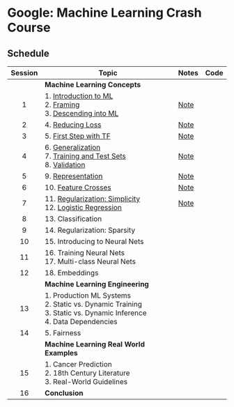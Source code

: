 # Google: Machine Learning Crash Course

## Schedule
| Session 	| Topic                                                                                                                                                                                                                                                                                                                                                       	| Notes                                                                                                                                    	| Code 	|
|:-------:	|-------------------------------------------------------------------------------------------------------------------------------------------------------------------------------------------------------------------------------------------------------------------------------------------------------------------------------------------------------------	|------------------------------------------------------------------------------------------------------------------------------------------	|:----:	|
|         	| **Machine Learning Concepts**                                                                                                                                                                                                                                                                                                                               	|                                                                                                                                          	|      	|
|    1    	| 1. [Introduction to ML](https://developers.google.com/machine-learning/crash-course/ml-intro)</br> 2. [Framing](https://developers.google.com/machine-learning/crash-course/framing/video-lecture)</br> 3. [Descending into ML](https://developers.google.com/machine-learning/crash-course/descending-into-ml/video-lecture)                               	| [Note](https://github.com/RichoHan/course-training/tree/google-ml-crash-course/artificial-intelligence/google-ml-crash-course/session-1) 	|      	|
|    2    	| 4. [Reducing Loss](https://developers.google.com/machine-learning/crash-course/reducing-loss/video-lecture)                                                                                                                                                                                                                                                 	| [Note](https://github.com/RichoHan/course-training/tree/google-ml-crash-course/artificial-intelligence/google-ml-crash-course/session-2) 	|      	|
|    3    	| 5. [First Step with TF](https://developers.google.com/machine-learning/crash-course/first-steps-with-tensorflow/video-lecture)                                                                                                                                                                                                                              	| [Note](https://github.com/RichoHan/course-training/tree/google-ml-crash-course/artificial-intelligence/google-ml-crash-course/session-3) 	|      	|
|    4    	| 6. [Generalization](https://developers.google.com/machine-learning/crash-course/generalization/video-lecture)</br> 7. [Training and Test Sets](https://developers.google.com/machine-learning/crash-course/training-and-test-sets/video-lecture)</br> 8. [Validation](https://developers.google.com/machine-learning/crash-course/validation/video-lecture) 	| [Note](https://github.com/RichoHan/course-training/tree/google-ml-crash-course/artificial-intelligence/google-ml-crash-course/session-4) 	|      	|
|    5    	| 9. [Representation](https://developers.google.com/machine-learning/crash-course/representation/video-lecture)                                                                                                                                                                                                                                               	| [Note](https://github.com/RichoHan/course-training/tree/google-ml-crash-course/artificial-intelligence/google-ml-crash-course/session-5) 	|      	|
|    6    	| 10. [Feature Crosses](https://developers.google.com/machine-learning/crash-course/feature-crosses/video-lecture)                                                                                                                                                                                                                                            	| [Note](https://github.com/RichoHan/course-training/tree/google-ml-crash-course/artificial-intelligence/google-ml-crash-course/session-6) 	|      	|
|    7    	| 11. [Regularization: Simplicity](https://developers.google.com/machine-learning/crash-course/regularization-for-simplicity/playground-exercise-overcrossing)</br> 12. [Logistic Regression](https://developers.google.com/machine-learning/crash-course/logistic-regression/video-lecture)                                                                  	| [Note](https://github.com/RichoHan/course-training/tree/google-ml-crash-course/artificial-intelligence/google-ml-crash-course/session-7) 	|      	|
|    8    	| 13. Classification                                                                                                                                                                                                                                                                                                                                          	|                                                                                                                                          	|      	|
|    9    	| 14. Regularization: Sparsity                                                                                                                                                                                                                                                                                                                                	|                                                                                                                                          	|      	|
|    10   	| 15. Introducing to Neural Nets                                                                                                                                                                                                                                                                                                                              	|                                                                                                                                          	|      	|
|    11   	| 16. Training Neural Nets</br> 17. Multi-class Neural Nets                                                                                                                                                                                                                                                                                                   	|                                                                                                                                          	|      	|
|    12   	| 18. Embeddings                                                                                                                                                                                                                                                                                                                                              	|                                                                                                                                          	|      	|
|         	| **Machine Learning Engineering**                                                                                                                                                                                                                                                                                                                            	|                                                                                                                                          	|      	|
|    13   	| 1. Production ML Systems</br> 2. Static vs. Dynamic Training</br> 3. Static vs. Dynamic Inference</br> 4. Data Dependencies                                                                                                                                                                                                                                 	|                                                                                                                                          	|      	|
|    14   	| 5. Fairness                                                                                                                                                                                                                                                                                                                                                 	|                                                                                                                                          	|      	|
|         	| **Machine Learning Real World Examples**                                                                                                                                                                                                                                                                                                                    	|                                                                                                                                          	|      	|
|    15   	| 1. Cancer Prediction</br> 2. 18th Century Literature</br> 3. Real-World Guidelines                                                                                                                                                                                                                                                                          	|                                                                                                                                          	|      	|
|    16   	| **Conclusion**                                                                                                                                                                                                                                                                                                                                              	|                                                                                                                                          	|      	|